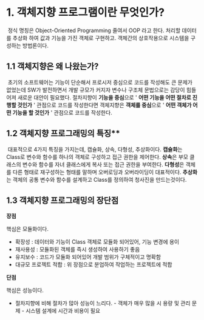 # 1. 객체지향 프로그램이란 무엇인가?
​
정식 명칭은 Object-Oriented Programming 줄여서 OOP 라고 한다.
처리할 데이터를 추상화 하여 값과 기능을 가진 객체로 구현하고. 객체간의 상호작용으로 시스템을 구성하는 방법론이다.
​

## 1.1 객체지향은 왜 나왔는가?
​
초기의 소프트웨어는 기능이 단순해서 프로시저 중심으로 코드를 작성해도 큰 문제가 없었는데
SW가 발전하면서 개발 규모가 커지자 변수나 구조체 문법으로는 감당이 힘들어져 새로운 대안이 필요했다.
절차지향이 **기능을 중심**으로 ' **어떤 기능을 어떤 절차로 진행할 것인가** ' 관점으로 코드를 작성한다면
객체지향은 **객체를 중심**으로 ' **어떤 객체가 어떤 기능을 할 것인가** ' 관점으로 코드를 작성한다.
​
## 1.2 객체지향 프로그래밍의 특징**
​
대표적으로 4가지 특징을 가지는데, 캡슐화, 상속, 다형성, 추상화이다.
​
**캡슐화**는 Class로 변수와 함수를 하나의 객체로 구성하고 접근 권한을 제어한다.
**상속**은 부모 클래스의 변수와 함수를 자녀 클래스에게 복사 또는 접근 권한을 부여한다.
**다형성**은 객체를 다른 형태로 재구성하는 형태를 말하며 오버로딩과 오버라이딩이 대표적이다.
**추상화**는 객체의 공통 변수와 함수를 설계하고 Class를 정의하여 청사진을 만드는것이다.
​
## 1.3 객체지향 프로그래밍의 장단점

**장점**

핵심은 모듈화이다.

- 확장성 : 데이터와 기능이 Class 객체로 모듈화 되어있어, 기능 변경에 용이
- 재사용성 : 모듈화된 객체를 즉시 생성하여 사용하기 좋음
- 유지보수 : 코드가 모듈화 되어있어 개발 범위가 구체적이고 명확함
-  대규모 프로젝트 적합 : 위 장점으로 분업하여 작업하는 프로젝트에 적합

**단점**

핵심은 성능이다.

- 절차지향에 비해 절차가 많아 성능이 느리다.
​- 객체가 매우 많을 시 용량 및 관리 문제
​- 시스템 설계에 시간과 비용이 필요